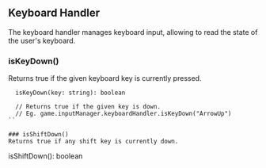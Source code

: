 ## Keyboard Handler
The keyboard handler manages keyboard input, allowing to read the state of the user's keyboard.

### isKeyDown()
Returns true if the given keyboard key is currently pressed.

```
  isKeyDown(key: string): boolean

  // Returns true if the given key is down.
  // Eg. game.inputManager.keyboardHandler.isKeyDown("ArrowUp")
``

### isShiftDown()
Returns true if any shift key is currently down.

```
  isShiftDown(): boolean
```